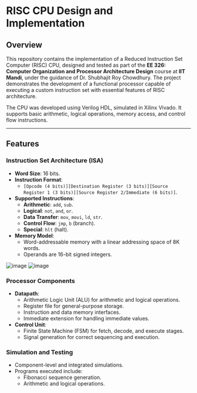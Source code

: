 # RISC CPU Design and Implementation

## Overview

This repository contains the implementation of a Reduced Instruction Set Computer (RISC) CPU, designed and tested as part of the **EE 326: Computer Organization and Processor Architecture Design** course at **IIT Mandi**, under the guidance of Dr. Shubhajit Roy Chowdhury. The project demonstrates the development of a functional processor capable of executing a custom instruction set with essential features of RISC architecture.

The CPU was developed using Verilog HDL, simulated in Xilinx Vivado. It supports basic arithmetic, logical operations, memory access, and control flow instructions.

---

## Features

### Instruction Set Architecture (ISA)
- **Word Size**: 16 bits.
- **Instruction Format**:
  - `[Opcode (4 bits)][Destination Register (3 bits)][Source Register 1 (3 bits)][Source Register 2/Immediate (6 bits)]`.
- **Supported Instructions**:
  - **Arithmetic**: `add`, `sub`.
  - **Logical**: `not`, `and`, `or`.
  - **Data Transfer**: `mov`, `movi`, `ld`, `str`.
  - **Control Flow**: `jmp`, `b` (branch).
  - **Special**: `hlt` (halt).
- **Memory Model**:
  - Word-addressable memory with a linear addressing space of 8K words.
  - Operands are 16-bit signed integers.

![image](https://github.com/user-attachments/assets/73cf92ca-e410-4247-a1ce-5343ab562d40)
![image](https://github.com/user-attachments/assets/e2758ca6-2a03-4efe-8d70-00fbf74f7be1)


### Processor Components
- **Datapath**:
  - Arithmetic Logic Unit (ALU) for arithmetic and logical operations.
  - Register file for general-purpose storage.
  - Instruction and data memory interfaces.
  - Immediate extension for handling immediate values.
- **Control Unit**:
  - Finite State Machine (FSM) for fetch, decode, and execute stages.
  - Signal generation for correct sequencing and execution.

### Simulation and Testing
- Component-level and integrated simulations.
- Programs executed include:
  - Fibonacci sequence generation.
  - Arithmetic and logical operations.


